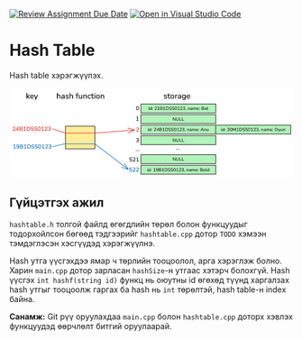 [![Review Assignment Due Date](https://classroom.github.com/assets/deadline-readme-button-22041afd0340ce965d47ae6ef1cefeee28c7c493a6346c4f15d667ab976d596c.svg)](https://classroom.github.com/a/cWmCkT3A)
[![Open in Visual Studio Code](https://classroom.github.com/assets/open-in-vscode-2e0aaae1b6195c2367325f4f02e2d04e9abb55f0b24a779b69b11b9e10269abc.svg)](https://classroom.github.com/online_ide?assignment_repo_id=19129228&assignment_repo_type=AssignmentRepo)
# Hash Table

Hash table хэрэгжүүлэх.

![hash table](hashtable.png)

## Гүйцэтгэх ажил

`hashtable.h` толгой файлд өгөгдлийн төрөл болон функцуудыг тодорхойлсон бөгөөд тэдгээрийг `hashtable.cpp` дотор `TODO` хэмээн тэмдэглэсэн хэсгүүдэд хэрэгжүүлнэ.

Hash утга үүсгэхдээ ямар ч төрлийн тооцоолол, арга хэрэглэж болно. Харин `main.cpp` дотор зарласан `hashSize`-н утгаас хэтэрч болохгүй. Hash үүсгэх `int hashf(string id)` функц нь оюутны id өгөхөд түүнд харгалзах hash утгыг тооцоолж гаргах ба hash нь `int` төрөлтэй, hash table-н index байна.

**Санамж:** Git рүү оруулахдаа `main.cpp` болон `hashtable.cpp` доторх хэвлэх функцуудэд өөрчлөлт битгий оруулаарай.

